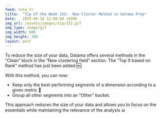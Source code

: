 ```yaml
---
feed: totw_fr
title:  "Tip of the Week 153:  New Cluster Method in Datama Prep"
date:   2025-09-18 12:00:00 +0200
img_url: /assets/images/tip/153.gif
img_type: image/gif
img_width: 600
img_height: 300
layout: post
---
```


To reduce the size of your data, Datama offers several methods in the “Clean” block in the “New clustering field” section.  The “Top X based on Rank” method has just been added 🆕

With this method, you can now:
 * Keep only the best-performing segments of a dimension according to a given metric 🎯
 * Group all other segments into an “Other” bucket.

This approach reduces the size of your data and allows you to focus on the essentials while maintaining the relevance of the analysis  📊
